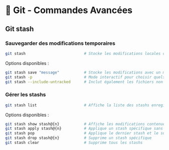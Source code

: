 # 🔧 Git - Commandes Avancées

## Git stash

### Sauvegarder des modifications temporaires
```bash
git stash                          # Stocke les modifications locales dans une réserve temporaire
```

Options disponibles :
```bash
git stash save "message"           # Stocke les modifications avec un message descriptif
git stash -p                       # Mode interactif pour choisir quels changements stocker
git stash --include-untracked      # Inclut également les fichiers non suivis
```

### Gérer les stashs
```bash
git stash list                     # Affiche la liste des stashs enregistrés
```

Options disponibles :
```bash
git stash show stash@{n}           # Affiche les modifications contenues dans le stash spécifié
git stash apply stash@{n}          # Applique un stash spécifique sans le supprimer
git stash pop                      # Applique le dernier stash et le supprime de la liste
git stash drop stash@{n}           # Supprime un stash spécifique
git stash clear                    # Supprime tous les stashs
```